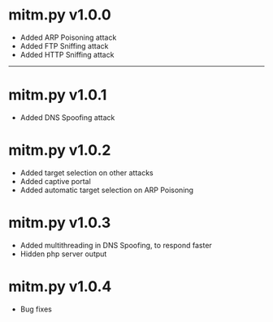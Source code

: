 # mitm.py v1.0.0

- Added ARP Poisoning attack
- Added FTP Sniffing attack
- Added HTTP Sniffing attack

---

# mitm.py v1.0.1

- Added DNS Spoofing attack

# mitm.py v1.0.2

- Added target selection on other attacks
- Added captive portal
- Added automatic target selection on ARP Poisoning

# mitm.py v1.0.3

- Added multithreading in DNS Spoofing, to respond faster
- Hidden php server output

# mitm.py v1.0.4

- Bug fixes